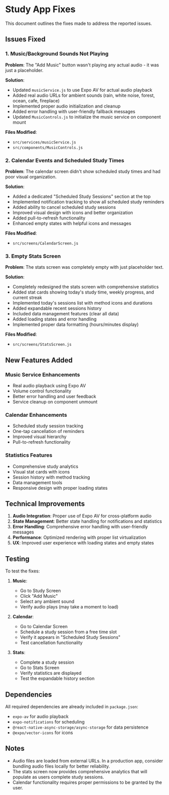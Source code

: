 # Study App Fixes

This document outlines the fixes made to address the reported issues.

## Issues Fixed

### 1. Music/Background Sounds Not Playing

**Problem**: The "Add Music" button wasn't playing any actual audio - it was just a placeholder.

**Solution**: 
- Updated `musicService.js` to use Expo AV for actual audio playback
- Added real audio URLs for ambient sounds (rain, white noise, forest, ocean, cafe, fireplace)
- Implemented proper audio initialization and cleanup
- Added error handling with user-friendly fallback messages
- Updated `MusicControls.js` to initialize the music service on component mount

**Files Modified**:
- `src/services/musicService.js`
- `src/components/MusicControls.js`

### 2. Calendar Events and Scheduled Study Times

**Problem**: The calendar screen didn't show scheduled study times and had poor visual organization.

**Solution**:
- Added a dedicated "Scheduled Study Sessions" section at the top
- Implemented notification tracking to show all scheduled study reminders
- Added ability to cancel scheduled study sessions
- Improved visual design with icons and better organization
- Added pull-to-refresh functionality
- Enhanced empty states with helpful icons and messages

**Files Modified**:
- `src/screens/CalendarScreen.js`

### 3. Empty Stats Screen

**Problem**: The stats screen was completely empty with just placeholder text.

**Solution**:
- Completely redesigned the stats screen with comprehensive statistics
- Added stat cards showing today's study time, weekly progress, and current streak
- Implemented today's sessions list with method icons and durations
- Added expandable recent sessions history
- Included data management features (clear all data)
- Added loading states and error handling
- Implemented proper data formatting (hours/minutes display)

**Files Modified**:
- `src/screens/StatsScreen.js`

## New Features Added

### Music Service Enhancements
- Real audio playback using Expo AV
- Volume control functionality
- Better error handling and user feedback
- Service cleanup on component unmount

### Calendar Enhancements
- Scheduled study session tracking
- One-tap cancellation of reminders
- Improved visual hierarchy
- Pull-to-refresh functionality

### Statistics Features
- Comprehensive study analytics
- Visual stat cards with icons
- Session history with method tracking
- Data management tools
- Responsive design with proper loading states

## Technical Improvements

1. **Audio Integration**: Proper use of Expo AV for cross-platform audio
2. **State Management**: Better state handling for notifications and statistics
3. **Error Handling**: Comprehensive error handling with user-friendly messages
4. **Performance**: Optimized rendering with proper list virtualization
5. **UX**: Improved user experience with loading states and empty states

## Testing

To test the fixes:

1. **Music**: 
   - Go to Study Screen
   - Click "Add Music"
   - Select any ambient sound
   - Verify audio plays (may take a moment to load)

2. **Calendar**:
   - Go to Calendar Screen
   - Schedule a study session from a free time slot
   - Verify it appears in "Scheduled Study Sessions"
   - Test cancellation functionality

3. **Stats**:
   - Complete a study session
   - Go to Stats Screen
   - Verify statistics are displayed
   - Test the expandable history section

## Dependencies

All required dependencies are already included in `package.json`:
- `expo-av` for audio playback
- `expo-notifications` for scheduling
- `@react-native-async-storage/async-storage` for data persistence
- `@expo/vector-icons` for icons

## Notes

- Audio files are loaded from external URLs. In a production app, consider bundling audio files locally for better reliability.
- The stats screen now provides comprehensive analytics that will populate as users complete study sessions.
- Calendar functionality requires proper permissions to be granted by the user. 